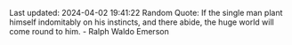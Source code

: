 Last updated: 2024-04-02 19:41:22
Random Quote: If the single man plant himself indomitably on his instincts, and there abide, the huge world will come round to him. - Ralph Waldo Emerson
